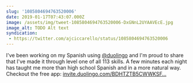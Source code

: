 ```yaml
---
slug: '1085804694763520006'
date: 2019-01-17T07:43:07.000Z
image: /assets/img/tweet-1085804694763520006-DxGNnL2UYAAVEcE.jpg
image_alt: TODO Alt text
syndication:
 - https://twitter.com/ajciccarello/status/1085804694763520006
---
```


I've been working on my Spanish using [@duolingo](https://twitter.com/duolingo) and I'm proud to share that I've made it through level one of all 113 skills. A few minutes each night has taught me more than  high school Spanish and in a more natural way.
Checkout the free app: [invite.duolingo.com/BDHTZTB5CWWKSF…](https://invite.duolingo.com/BDHTZTB5CWWKSFWWUOA54U4FGA) 
